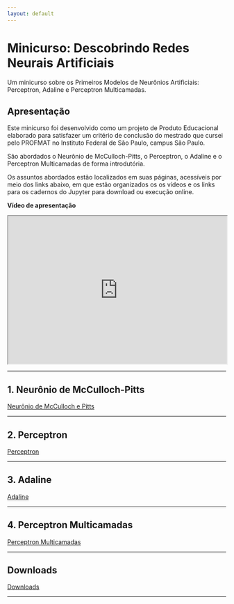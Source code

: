 ```yaml
---
layout: default
---
```


# Minicurso: Descobrindo Redes Neurais Artificiais

Um minicurso sobre os Primeiros Modelos de Neurônios Artificiais: Perceptron, Adaline e Perceptron Multicamadas.

## Apresentação

Este minicurso foi desenvolvido como um projeto de Produto Educacional elaborado para satisfazer um critério de conclusão do mestrado que cursei pelo PROFMAT no Instituto Federal de São Paulo, campus São Paulo.

São abordados o Neurônio de McCulloch-Pitts, o Perceptron, o Adaline e o Perceptron Multicamadas de forma introdutória. 

Os assuntos abordados estão localizados em suas páginas, acessíveis por meio dos links abaixo, em que estão organizados os os vídeos e os links para os cadernos do Jupyter para download ou execução online. 

**Vídeo de apresentação**

<iframe src="https://drive.google.com/file/d/1pqOgKQh7MFR3lfiCUthUn9KhnoTUSG40/preview" width="100%" height="340" allow="autoplay" allow="fullscreen"></iframe>

---

## 1. Neurônio de McCulloch-Pitts

[Neurônio de McCulloch e Pitts](./paginas/mep.md)

---

## 2. Perceptron
[Perceptron](/paginas/per.md)

---

## 3. Adaline
[Adaline](paginas/ada)

---

## 4. Perceptron Multicamadas
[Perceptron Multicamadas](paginas/pmc.md)

---

## Downloads

[Downloads](./downloads/downloads.md)

---
